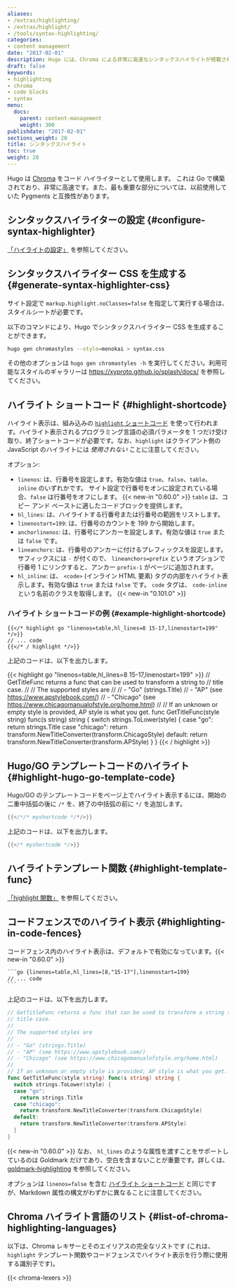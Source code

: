 ```yaml
---
aliases:
- /extras/highlighting/
- /extras/highlight/
- /tools/syntax-highlighting/
categories:
- content management
date: "2017-02-01"
description: Hugo には、Chroma による非常に高速なシンタックスハイライトが搭載されています。
draft: false
keywords:
- highlighting
- chroma
- code blocks
- syntax
menu:
  docs:
    parent: content-management
    weight: 300
publishdate: "2017-02-01"
sections_weight: 20
title: シンタックスハイライト
toc: true
weight: 20
---
```


Hugo は [Chroma](https://github.com/alecthomas/chroma) をコード ハイライターとして使用します。 これは Go で構築されており、非常に高速です。また、最も重要な部分については、以前使用していた Pygments と互換性があります。

## シンタックスハイライターの設定 {#configure-syntax-highlighter}

[「ハイライトの設定」](/getting-started/configuration-markup#highlight) を参照してください。

## シンタックスハイライター CSS を生成する {#generate-syntax-highlighter-css}

サイト設定で `markup.highlight.noClasses=false` を指定して実行する場合は、スタイルシートが必要です。

以下のコマンドにより、Hugo でシンタックスハイライター CSS を生成することができます。

```bash
hugo gen chromastyles --style=monokai > syntax.css
```

その他のオプションは `hugo gen chromastyles -h` を実行してください。利用可能なスタイルのギャラリーは https://xyproto.github.io/splash/docs/ を参照してください。

## ハイライト ショートコード {#highlight-shortcode}

ハイライト表示は、組み込みの [`highlight` ショートコード](https://gohugo.io/content-management/shortcodes/#highlight) を使って行われます。ハイライト表示されるプログラミング言語の必須パラメータを 1 つだけ受け取り、終了ショートコードが必要です。なお、`highlight` はクライアント側の JavaScript のハイライトには *使用されない* ことに注意してください。

オプション:

* `linenos`: は、行番号を設定します。有効な値は `true`、`false`、`table`、`inline` のいずれかです。 サイト設定で行番号をオンに設定されている場合、`false` は行番号をオフにします。 {{< new-in "0.60.0" >}} `table` は、コピー アンド ペーストに適したコードブロックを提供します。
* `hl_lines`: は、ハイライトする行番号または行番号の範囲をリストします。
* `linenostart=199`: は、行番号のカウントを 199 から開始します。
* `anchorlinenos`: は、行番号にアンカーを設定します。有効な値は `true` または `false` です。
* `lineanchors`: は、行番号のアンカーに付けるプレフィックスを設定します。サフィックスには `-` が付くので、 `lineanchors=prefix` というオプションで行番号 1 にリンクすると、アンカー `prefix-1` がページに追加されます。  
* `hl_inline`: は、 `<code>` (インライン HTML 要素) タグの内部をハイライト表示します。有効な値は `true` または `false` です。 `code` タグは、 `code-inline` という名前のクラスを取得します。 {{< new-in "0.101.0" >}}

### ハイライト ショートコードの例 {#example-highlight-shortcode}

```go-html-template
{{</* highlight go "linenos=table,hl_lines=8 15-17,linenostart=199" */>}}
// ... code
{{</* / highlight */>}}
```

上記のコードは、以下を出力します。

{{< highlight go "linenos=table,hl_lines=8 15-17,linenostart=199" >}}
// GetTitleFunc returns a func that can be used to transform a string to
// title case.
//
// The supported styles are
//
// - "Go" (strings.Title)
// - "AP" (see https://www.apstylebook.com/)
// - "Chicago" (see https://www.chicagomanualofstyle.org/home.html)
//
// If an unknown or empty style is provided, AP style is what you get.
func GetTitleFunc(style string) func(s string) string {
  switch strings.ToLower(style) {
  case "go":
    return strings.Title
  case "chicago":
    return transform.NewTitleConverter(transform.ChicagoStyle)
  default:
    return transform.NewTitleConverter(transform.APStyle)
  }
}
{{< / highlight >}}

## Hugo/GO テンプレートコードのハイライト {#highlight-hugo-go-template-code}

Hugo/GO のテンプレートコードをページ上でハイライト表示するには、開始の二重中括弧の後に `/*` を、終了の中括弧の前に `*/` を追加します。

``` go
{{</*/* myshortcode */*/>}}
```

上記のコードは、以下を出力します。

``` go
{{</* myshortcode */>}}
```

## ハイライトテンプレート関数 {#highlight-template-func}

[「highlight 関数」](/functions/highlight/) を参照してください。

## コードフェンスでのハイライト表示 {#highlighting-in-code-fences}

コードフェンス内のハイライト表示は、デフォルトで有効になっています。{{< new-in "0.60.0" >}}

````txt
```go {linenos=table,hl_lines=[8,"15-17"],linenostart=199}
// ... code
```
````


上記のコードは、以下を出力します。

```go {linenos=table,hl_lines=[8,"15-17"],linenostart=199}
// GetTitleFunc returns a func that can be used to transform a string to
// title case.
//
// The supported styles are
//
// - "Go" (strings.Title)
// - "AP" (see https://www.apstylebook.com/)
// - "Chicago" (see https://www.chicagomanualofstyle.org/home.html)
//
// If an unknown or empty style is provided, AP style is what you get.
func GetTitleFunc(style string) func(s string) string {
  switch strings.ToLower(style) {
  case "go":
    return strings.Title
  case "chicago":
    return transform.NewTitleConverter(transform.ChicagoStyle)
  default:
    return transform.NewTitleConverter(transform.APStyle)
  }
}
```

{{< new-in "0.60.0" >}} なお、 `hl_lines` のような属性を渡すことをサポートしているのは Goldmark だけであり、空白を含まないことが重要です。詳しくは、[goldmark-highlighting](https://github.com/yuin/goldmark-highlighting) を参照してください。

オプションは `linenos=false` を含む [ハイライト ショートコード](/content-management/syntax-highlighting/#highlight-shortcode) と同じですが、Markdown 属性の構文がわずかに異なることに注意してください。

## Chroma ハイライト言語のリスト {#list-of-chroma-highlighting-languages}

以下は、Chroma レキサーとそのエイリアスの完全なリストです (これは、`highlight` テンプレート関数やコードフェンスでハイライト表示を行う際に使用する識別子です)。

{{< chroma-lexers >}}

[Prism]: https://prismjs.com
[prismdownload]: https://prismjs.com/download.html
[Highlight.js]: https://highlightjs.org/
[Rainbow]: https://craig.is/making/rainbows
[Syntax Highlighter]: https://alexgorbatchev.com/SyntaxHighlighter/
[Google Prettify]: https://github.com/google/code-prettify
[Yandex]: https://yandex.ru/

